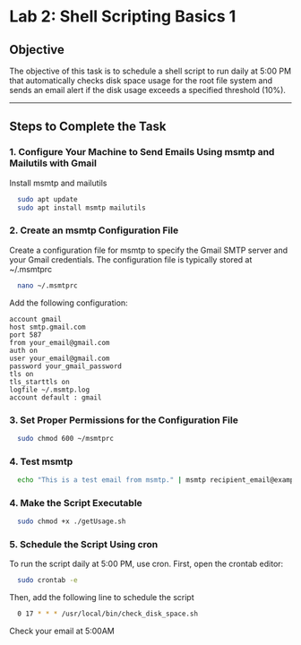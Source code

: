 # Lab 2: Shell Scripting Basics 1

## Objective
The objective of this task is to schedule a shell script to run daily at 5:00 PM that automatically checks disk space usage for the root file system and sends an email alert if the disk usage exceeds a specified threshold (10%).

---

## Steps to Complete the Task

### 1. **Configure Your Machine to Send Emails Using msmtp and Mailutils with Gmail**
Install msmtp and mailutils
 ```bash
   sudo apt update
   sudo apt install msmtp mailutils
```
### 2. **Create an msmtp Configuration File**
Create a configuration file for msmtp to specify the Gmail SMTP server and your Gmail credentials. The configuration file is typically stored at ~/.msmtprc
 ```bash
   nano ~/.msmtprc
```
Add the following configuration:
 ```paintext
account gmail
host smtp.gmail.com
port 587
from your_email@gmail.com
auth on
user your_email@gmail.com
password your_gmail_password
tls on
tls_starttls on
logfile ~/.msmtp.log
account default : gmail
```

### 3. **Set Proper Permissions for the Configuration File**
 ```bash
   sudo chmod 600 ~/msmtprc
```
### 4. **Test msmtp**
 ```bash
   echo "This is a test email from msmtp." | msmtp recipient_email@example.com
```
### 4. **Make the Script Executable**
 ```bash
   sudo chmod +x ./getUsage.sh
```
### 5. **Schedule the Script Using cron**
 To run the script daily at 5:00 PM, use cron. First, open the crontab editor:
 ```bash
   sudo crontab -e
```
Then, add the following line to schedule the script
 ```bash
   0 17 * * * /usr/local/bin/check_disk_space.sh
```
Check your email at 5:00AM 

